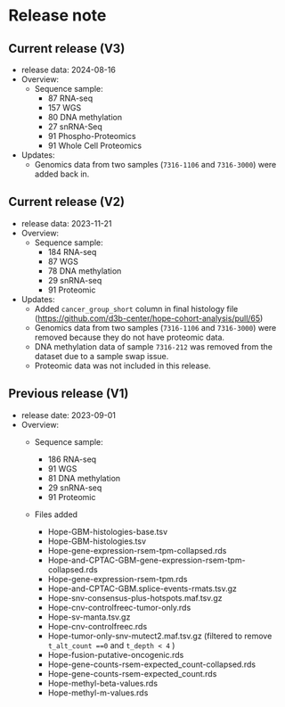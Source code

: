 # Release note

## Current release (V3)
- release data: 2024-08-16
- Overview:
  - Sequence sample:
    - 87 RNA-seq
    - 157 WGS
    - 80 DNA methylation
    - 27 snRNA-Seq
    - 91 Phospho-Proteomics
    - 91 Whole Cell Proteomics
- Updates: 
  - Genomics data from two samples (`7316-1106` and `7316-3000`) were added back in.


## Current release (V2)
- release data: 2023-11-21
- Overview:
  - Sequence sample:
    - 184 RNA-seq
    - 87 WGS
    - 78 DNA methylation
    - 29 snRNA-seq
    - 91 Proteomic
- Updates: 
  - Added `cancer_group_short` column in final histology file (https://github.com/d3b-center/hope-cohort-analysis/pull/65)
  - Genomics data from two samples (`7316-1106` and `7316-3000`) were removed because they do not have proteomic data.
  - DNA methylation data of sample `7316-212` was removed from the dataset due to a sample swap issue. 
  - Proteomic data was not included in this release.  


## Previous release (V1)
- release date: 2023-09-01
- Overview: 
  - Sequence sample:
    - 186 RNA-seq
    - 91 WGS
    - 81 DNA methylation
    - 29 snRNA-seq
    - 91 Proteomic
    
  - Files added
    - Hope-GBM-histologies-base.tsv
    - Hope-GBM-histologies.tsv
    - Hope-gene-expression-rsem-tpm-collapsed.rds
    - Hope-and-CPTAC-GBM-gene-expression-rsem-tpm-collapsed.rds  
    - Hope-gene-expression-rsem-tpm.rds
    - Hope-and-CPTAC-GBM.splice-events-rmats.tsv.gz		   
    - Hope-snv-consensus-plus-hotspots.maf.tsv.gz
    - Hope-cnv-controlfreec-tumor-only.rds			   
    - Hope-sv-manta.tsv.gz
    - Hope-cnv-controlfreec.rds				   
    - Hope-tumor-only-snv-mutect2.maf.tsv.gz (filtered to remove `t_alt_count ==0` and `t_depth < 4` )
    - Hope-fusion-putative-oncogenic.rds
    - Hope-gene-counts-rsem-expected_count-collapsed.rds	   
    - Hope-gene-counts-rsem-expected_count.rds
    - Hope-methyl-beta-values.rds
    - Hope-methyl-m-values.rds
